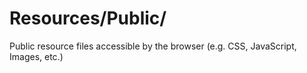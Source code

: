 # Resources/Public/

Public resource files accessible by the browser (e.g. CSS, JavaScript, Images, etc.)
